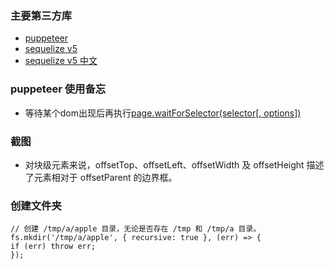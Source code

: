 ### 主要第三方库
  - [puppeteer](https://www.bookstack.cn/read/puppeteer-api-zh_CN/class-Puppeteer.md)
  - [sequelize v5](https://sequelize.org/v5/manual/models-definition.html#configuration)
  - [sequelize v5 中文](https://itbilu.com/nodejs/npm/V1PExztfb.html)





### puppeteer 使用备忘
  - 等待某个dom出现后再执行[page.waitForSelector(selector[, options])](https://www.bookstack.cn/read/puppeteer-api-zh_CN/class-Page.md#page.waitForFunction(pageFunction[,%20options[,%20%E2%80%A6args]]))




### 截图
  - 对块级元素来说，offsetTop、offsetLeft、offsetWidth 及 offsetHeight 描述了元素相对于 offsetParent 的边界框。


### 创建文件夹
  ```
// 创建 /tmp/a/apple 目录，无论是否存在 /tmp 和 /tmp/a 目录。
fs.mkdir('/tmp/a/apple', { recursive: true }, (err) => {
  if (err) throw err;
});

  ```
